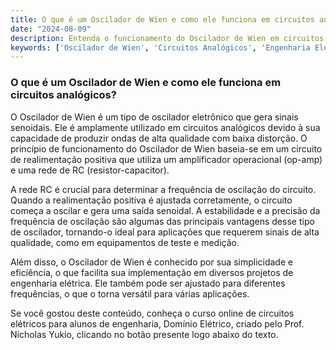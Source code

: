 ```yaml
---
title: O que é um Oscilador de Wien e como ele funciona em circuitos analógicos?
date: "2024-08-09"
description: Entenda o funcionamento do Oscilador de Wien em circuitos analógicos e sua importância na engenharia elétrica.
keywords: ['Oscilador de Wien', 'Circuitos Analógicos', 'Engenharia Elétrica', 'Amplificador', 'Circuito']
---
```


### O que é um Oscilador de Wien e como ele funciona em circuitos analógicos?

O Oscilador de Wien é um tipo de oscilador eletrônico que gera sinais senoidais. Ele é amplamente utilizado em circuitos analógicos devido à sua capacidade de produzir ondas de alta qualidade com baixa distorção. O princípio de funcionamento do Oscilador de Wien baseia-se em um circuito de realimentação positiva que utiliza um amplificador operacional (op-amp) e uma rede de RC (resistor-capacitor).

A rede RC é crucial para determinar a frequência de oscilação do circuito. Quando a realimentação positiva é ajustada corretamente, o circuito começa a oscilar e gera uma saída senoidal. A estabilidade e a precisão da frequência de oscilação são algumas das principais vantagens desse tipo de oscilador, tornando-o ideal para aplicações que requerem sinais de alta qualidade, como em equipamentos de teste e medição.

Além disso, o Oscilador de Wien é conhecido por sua simplicidade e eficiência, o que facilita sua implementação em diversos projetos de engenharia elétrica. Ele também pode ser ajustado para diferentes frequências, o que o torna versátil para várias aplicações.

Se você gostou deste conteúdo, conheça o curso online de circuitos elétricos para alunos de engenharia, Domínio Elétrico, criado pelo Prof. Nicholas Yukio, clicando no botão presente logo abaixo do texto.